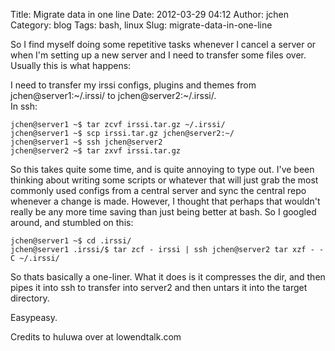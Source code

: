 Title: Migrate data in one line
Date: 2012-03-29 04:12
Author: jchen
Category: blog
Tags: bash, linux
Slug: migrate-data-in-one-line

So I find myself doing some repetitive tasks whenever I cancel a server
or when I'm setting up a new server and I need to transfer some files
over. Usually this is what happens:

I need to transfer my irssi configs, plugins and themes from
jchen@server1:\~/.irssi/ to jchen@server2:\~/.irssi/.  
In ssh:

    jchen@server1 ~$ tar zcvf irssi.tar.gz ~/.irssi/
    jchen@server1 ~$ scp irssi.tar.gz jchen@server2:~/
    jchen@server1 ~$ ssh jchen@server2
    jchen@server2 ~$ tar zxvf irssi.tar.gz

So this takes quite some time, and is quite annoying to type out. I've
been thinking about writing some scripts or whatever that will just grab
the most commonly used configs from a central server and sync the
central repo whenever a change is made. However, I thought that perhaps
that wouldn't really be any more time saving than just being better at
bash. So I googled around, and stumbled on this:

    jchen@server1 ~$ cd .irssi/
    jchen@server1 .irssi/$ tar zcf - irssi | ssh jchen@server2 tar xzf - -C ~/.irssi/

So thats basically a one-liner. What it does is it compresses the dir,
and then pipes it into ssh to transfer into server2 and then untars it
into the target directory.

Easypeasy.

Credits to huluwa over at lowendtalk.com
